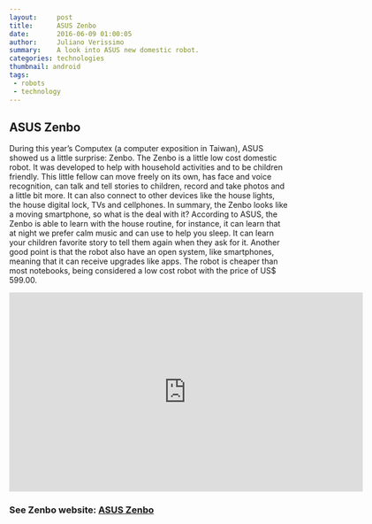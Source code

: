 ```yaml
---
layout:     post
title:      ASUS Zenbo
date:       2016-06-09 01:00:05
author:	    Juliano Verissimo
summary:    A look into ASUS new domestic robot.
categories: technologies
thumbnail: android
tags:
 - robots
 - technology
---
```


## ASUS Zenbo

During this year’s Computex (a computer exposition in Taiwan), ASUS showed us a little surprise: Zenbo.
The Zenbo is a little low cost domestic robot. It was developed to help with household activities and to be children friendly. 
This little fellow can move freely on its own, has face and voice recognition, can talk and tell stories to children, record 
and take photos and a little bit more. It can also connect to other devices like the house lights, the house digital lock, 
TVs and cellphones. In summary, the Zenbo looks like a moving smartphone, so what is the deal with it?
According to ASUS, the Zenbo is able to learn with the house routine, for instance, it can learn that at night we prefer 
calm music and can use to help you sleep. It can learn your children favorite story to tell them again when they ask for it. 
Another good point is that the robot also have an open system, like smartphones, meaning that it can receive upgrades like apps.
The robot is cheaper than most notebooks, being considered a low cost robot with the price of US$ 599.00. 

<iframe width="640" height="360" src="https://www.youtube.com/embed/98aoBU1TH8M" frameborder="0" allowfullscreen></iframe>

### See Zenbo website: [ASUS Zenbo](https://zenbo.asus.com/)
